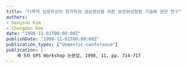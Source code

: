 ```yaml
---
title: "다목적 실용위성의 원격측정 성능향상을 위한 보정위성항법 기술에 관한 연구"
authors:
- Uengsoo Kim
- Changdon Kee
date: "1998-11-01T00:00:00Z"
publishDate: "1998-11-01T00:00:00Z"
publication_types: ["domestic-conference"]
publication: |-
    제 5차 GPS Workshop 논문집, 1998, 11, pp. 714-717
---
```


